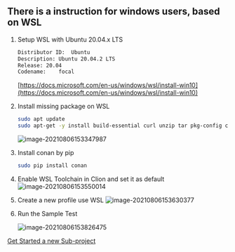 ## There is a instruction for windows users, based on WSL

1. Setup WSL with Ubuntu 20.04.x LTS

   ```sh
   Distributor ID:	Ubuntu
   Description:	Ubuntu 20.04.2 LTS
   Release:	20.04
   Codename:	focal
   ```

   [https://docs.microsoft.com/en-us/windows/wsl/install-win10](https://docs.microsoft.com/en-us/windows/wsl/install-win10)
   

2. Install missing package on WSL

   ```sh
   sudo apt update
   sudo apt-get -y install build-essential curl unzip tar pkg-config cmake python3-pip gdb
   ```

   ![image-20210806153347987](https://minio.llycloud.com/image/uPic/image-202108063dmcEx.png)

3. Install conan by pip

   ```sh
   sudo pip install conan
   ```

4. Enable WSL Toolchain in Clion and set it as default
   ![image-20210806153550014](https://minio.llycloud.com/image/uPic/image-20210806hfddZp.png)

5. Create a new profile use WSL
   ![image-20210806153630377](https://minio.llycloud.com/image/uPic/image-20210806iMBdfg.png)

6. Run the Sample Test

   ![image-20210806153826475](https://minio.llycloud.com/image/uPic/image-20210806TtKKS0.png)



[Get Started a new Sub-project](/README.md/#get-stated-a-new-sub-project)

 
